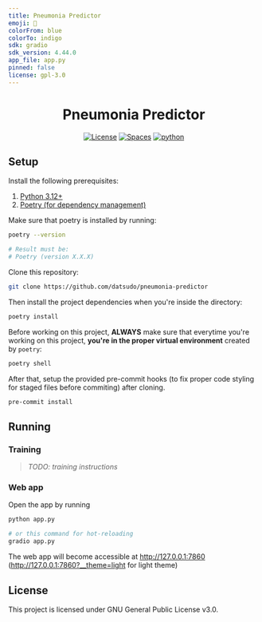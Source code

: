 ```yaml
---
title: Pneumonia Predictor
emoji: 🚀
colorFrom: blue
colorTo: indigo
sdk: gradio
sdk_version: 4.44.0
app_file: app.py
pinned: false
license: gpl-3.0
---
```


<div align="center">

# Pneumonia Predictor

[![License](https://img.shields.io/badge/License-GPL%20v3-5b940a?style=flat)](./LICENSE)
[![Spaces](https://img.shields.io/badge/Spaces-Online-5b940a?logo=huggingface&link=https%3A%2F%2Fhuggingface.co%2Fspaces%2Fdatsudo%2Fpneumonia-predictor)](https://huggingface.co/spaces/datsudo/pneumonia-predictor)
[![python](https://img.shields.io/badge/Python-3.12-5b940a.svg?style=flat&logo=python&logoColor=white)](https://www.python.org/)

</div>

## Setup

Install the following prerequisites:

1. [Python 3.12+](https://www.python.org/downloads/)
2. [Poetry (for dependency management)](https://python-poetry.org/docs/#installation)

Make sure that poetry is installed by running:

```bash
poetry --version

# Result must be:
# Poetry (version X.X.X)
```

Clone this repository:

```bash
git clone https://github.com/datsudo/pneumonia-predictor
```

Then install the project dependencies when you're inside the directory:

```bash
poetry install
```

Before working on this project, **ALWAYS** make sure that everytime you're working on this project,
**you're in the proper virtual environment** created by `poetry`:

```bash
poetry shell
```

After that, setup the provided pre-commit hooks (to fix proper code styling for staged files before commiting) after cloning.

```bash
pre-commit install
```

## Running

### Training

> *TODO: training instructions*

### Web app

Open the app by running

```bash
python app.py

# or this command for hot-reloading
gradio app.py
```

The web app will become accessible at http://127.0.0.1:7860 (http://127.0.0.1:7860?__theme=light for light theme)

## License

This project is licensed under GNU General Public License v3.0.
